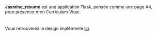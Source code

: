 
**Jasmine_resume** est une application Flask, pensée comme une page A4, pour présenter mon Curriculum Vitae.
#
Vous retrouverez le design implémenté [ici](https://themes.3rdwavemedia.com/website-templates/orbit-free-resume-cv-template-for-developers/).
